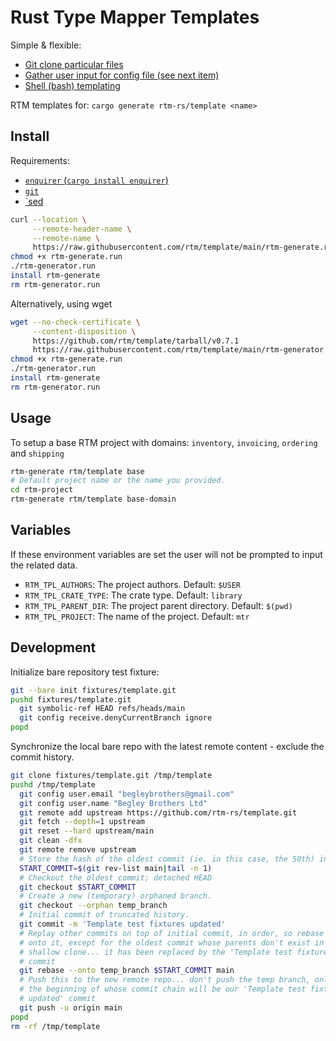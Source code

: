 # Rust Type Mapper Templates

Simple & flexible:

- [Git clone particular files](https://stackoverflow.com/a/52269934/152860)
- [Gather user input for config file (see next item)](https://crates.io/crates/enquirer)
- [Shell (bash) templating](https://stackoverflow.com/a/48633756/152860)

RTM templates for: `cargo generate rtm-rs/template <name>`

## Install

Requirements:

- [`enquirer` (`cargo install enquirer`)](https://crates.io/crates/enquirer)
- [`git`](https://git-scm.com)
- [`sed](https://www.gnu.org/software/sed/)

```bash
curl --location \
     --remote-header-name \
     --remote-name \
     https://raw.githubusercontent.com/rtm/template/main/rtm-generate.run
chmod +x rtm-generate.run
./rtm-generator.run
install rtm-generate
rm rtm-generator.run
```

Alternatively, using wget

```bash
wget --no-check-certificate \
     --content-disposition \
     https://github.com/rtm/template/tarball/v0.7.1
     https://raw.githubusercontent.com/rtm/template/main/rtm-generator.run
chmod +x rtm-generate.run
./rtm-generator.run
install rtm-generate
rm rtm-generator.run
```

## Usage

To setup a base RTM project with domains: `inventory`, `invoicing`,
`ordering` and `shipping`

```bash
rtm-generate rtm/template base
# Default project name or the name you provided.
cd rtm-project
rtm-generate rtm/template base-domain
```

## Variables

If these environment variables are set the user will not be prompted to input
the related data.

- `RTM_TPL_AUTHORS`: The project authors. Default: `$USER`
- `RTM_TPL_CRATE_TYPE`: The crate type.  Default: `library`
- `RTM_TPL_PARENT_DIR`: The project parent directory.  Default: `$(pwd)`
- `RTM_TPL_PROJECT`: The name of the project.  Default: `mtr`

## Development

Initialize bare repository test fixture:

```bash
git --bare init fixtures/template.git
pushd fixtures/template.git
  git symbolic-ref HEAD refs/heads/main
  git config receive.denyCurrentBranch ignore
popd
```

Synchronize the local bare repo with the latest remote content - exclude the
commit history.

```bash
git clone fixtures/template.git /tmp/template
pushd /tmp/template
  git config user.email "begleybrothers@gmail.com"
  git config user.name "Begley Brothers Ltd"
  git remote add upstream https://github.com/rtm-rs/template.git
  git fetch --depth=1 upstream
  git reset --hard upstream/main
  git clean -dfx
  git remote remove upstream
  # Store the hash of the oldest commit (ie. in this case, the 50th) in a var
  START_COMMIT=$(git rev-list main|tail -n 1)
  # Checkout the oldest commit; detached HEAD
  git checkout $START_COMMIT
  # Create a new (temporary) orphaned branch.
  git checkout --orphan temp_branch
  # Initial commit of truncated history.
  git commit -m 'Template test fixtures updated'
  # Replay other commits on top of initial commit, in order, so rebase master
  # onto it, except for the oldest commit whose parents don't exist in the
  # shallow clone... it has been replaced by the 'Template test fixtures updated'
  # commit
  git rebase --onto temp_branch $START_COMMIT main
  # Push this to the new remote repo... don't push the temp branch, only master,
  # the beginning of whose commit chain will be our 'Template test fixtures
  # updated' commit
  git push -u origin main
popd
rm -rf /tmp/template
```
